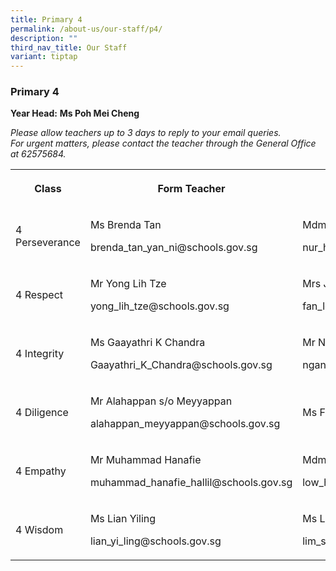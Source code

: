 ```yaml
---
title: Primary 4
permalink: /about-us/our-staff/p4/
description: ""
third_nav_title: Our Staff
variant: tiptap
---
```

<h3><strong>Primary 4</strong></h3>
<p><strong>Year Head:</strong>&nbsp;<strong>Ms Poh Mei Cheng</strong>
</p>
<p><em>Please allow teachers up to 3 days to reply to your email queries.</em>&nbsp;
<br><em>For urgent matters, please contact the teacher through the General Office at 62575684.</em>
</p>
<table style="minWidth: 100px">
<colgroup>
<col>
<col>
<col>
<col>
</colgroup>
<tbody>
<tr>
<th rowspan="1" colspan="1">
<p>Class</p>
</th>
<th rowspan="1" colspan="1">
<p>Form Teacher</p>
</th>
<th rowspan="1" colspan="1">
<p>Co-Form Teacher</p>
</th>
<th rowspan="1" colspan="1">
<p>2nd Co-Form Teacher</p>
</th>
</tr>
<tr>
<td rowspan="1" colspan="1">
<p>4 Perseverance</p>
</td>
<td rowspan="1" colspan="1">
<p>Ms Brenda Tan</p>
<p><a rel="noopener noreferrer nofollow" target="_blank">brenda_tan_yan_ni@schools.gov.sg</a>
</p>
</td>
<td rowspan="1" colspan="1">
<p>Mdm Nur Hidayah</p>
<p><a rel="noopener noreferrer nofollow" target="_blank">nur_hidayah_abdul_rahman@schools.gov.sg</a>
</p>
</td>
<td rowspan="1" colspan="1">
<p></p>
</td>
</tr>
<tr>
<td rowspan="1" colspan="1">
<p>4 Respect</p>
</td>
<td rowspan="1" colspan="1">
<p>Mr Yong Lih Tze</p>
<p><a rel="noopener noreferrer nofollow" target="_blank">yong_lih_tze@schools.gov.sg</a>
</p>
</td>
<td rowspan="1" colspan="1">
<p>Mrs Jennifer Fan</p>
<p><a rel="noopener noreferrer nofollow" target="_blank">fan_lee_bee_yen@schools.gov.sg</a>
</p>
</td>
<td rowspan="1" colspan="1">
<p></p>
</td>
</tr>
<tr>
<td rowspan="1" colspan="1">
<p>4 Integrity</p>
</td>
<td rowspan="1" colspan="1">
<p>Ms Gaayathri K Chandra</p>
<p><a rel="noopener noreferrer nofollow" target="_blank">Gaayathri_K_Chandra@schools.gov.sg</a>
</p>
</td>
<td rowspan="1" colspan="1">
<p>Mr Ngan Min Boon</p>
<p><a rel="noopener noreferrer nofollow" target="_blank">ngan_min_boon@schools.gov.sg</a>
</p>
</td>
<td rowspan="1" colspan="1">
<p></p>
</td>
</tr>
<tr>
<td rowspan="1" colspan="1">
<p>4 Diligence</p>
</td>
<td rowspan="1" colspan="1">
<p>Mr Alahappan s/o Meyyappan</p>
<p><a rel="noopener noreferrer nofollow" target="_blank">alahappan_meyyappan@schools.gov.sg</a>
</p>
</td>
<td rowspan="1" colspan="1">
<p>Ms Farhana Bte Moinodeen</p>
</td>
<td rowspan="1" colspan="1">
<p></p>
</td>
</tr>
<tr>
<td rowspan="1" colspan="1">
<p>4 Empathy</p>
</td>
<td rowspan="1" colspan="1">
<p>Mr Muhammad Hanafie</p>
<p><a rel="noopener noreferrer nofollow" target="_blank">muhammad_hanafie_hallil@schools.gov.sg</a>
</p>
</td>
<td rowspan="1" colspan="1">
<p>Mdm Low Hui Li</p>
<p><a rel="noopener noreferrer nofollow" target="_blank">low_hui_li@schools.gov.sg</a>
</p>
</td>
<td rowspan="1" colspan="1">
<p>Ms Tan Zu Xian</p>
<p><a href="mailto:tan_zu_xian@schools.gov.sg" rel="noopener noreferrer nofollow" target="_blank">tan_zu_xian@schools.gov.sg</a>
</p>
</td>
</tr>
<tr>
<td rowspan="1" colspan="1">
<p>4 Wisdom</p>
</td>
<td rowspan="1" colspan="1">
<p>Ms Lian Yiling</p>
<p><a rel="noopener noreferrer nofollow" target="_blank">lian_yi_ling@schools.gov.sg</a>
</p>
</td>
<td rowspan="1" colspan="1">
<p>Ms Lim Shimin Jasmine</p>
<p><a rel="noopener noreferrer nofollow" target="_blank">lim_shimin@schools.gov.sg</a>
</p>
</td>
<td rowspan="1" colspan="1">
<p></p>
</td>
</tr>
</tbody>
</table>
<p></p>